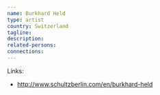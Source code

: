 ```yaml
---
name: Burkhard Held
type: artist
country: Switzerland
tagline:
description:
related-persons:
connections:
---
```

Links:
* <http://www.schultzberlin.com/en/burkhard-held>
